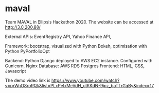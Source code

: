 # maval
Team MAVAL in Ellipsis Hackathon 2020. The website can be accessed at http://3.0.200.88/

External APIs: EventRegistry API, Yahoo Finance API,

Framework: bootstrap, visualized with Python Bokeh, optimisation with Python PyPortfolioOpt

Backend: Python Django deployed to AWS EC2 instance. Configured with Gunicorn, Nginx
Database: AWS RDS Postgres
Frontend: HTML, CSS, Javascript

The demo video link is https://www.youtube.com/watch?v=prWqO8roRQk&list=PLxPelxMeVdH_utKKdN-9ipz_baTTrGqBy&index=17
